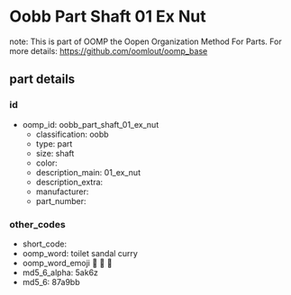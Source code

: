 # Oobb Part Shaft 01 Ex Nut  

note: This is part of OOMP the Oopen Organization Method For Parts. For more details: https://github.com/oomlout/oomp_base

##  part details





### id
* oomp_id: oobb_part_shaft_01_ex_nut
  * classification: oobb
  * type: part
  * size: shaft
  * color: 
  * description_main: 01_ex_nut
  * description_extra: 
  * manufacturer: 
  * part_number: 

### other_codes
* short_code: 
* oomp_word: toilet sandal curry
* oomp_word_emoji :toilet: :sandal: :curry:
* md5_6_alpha: 5ak6z
* md5_6: 87a9bb
